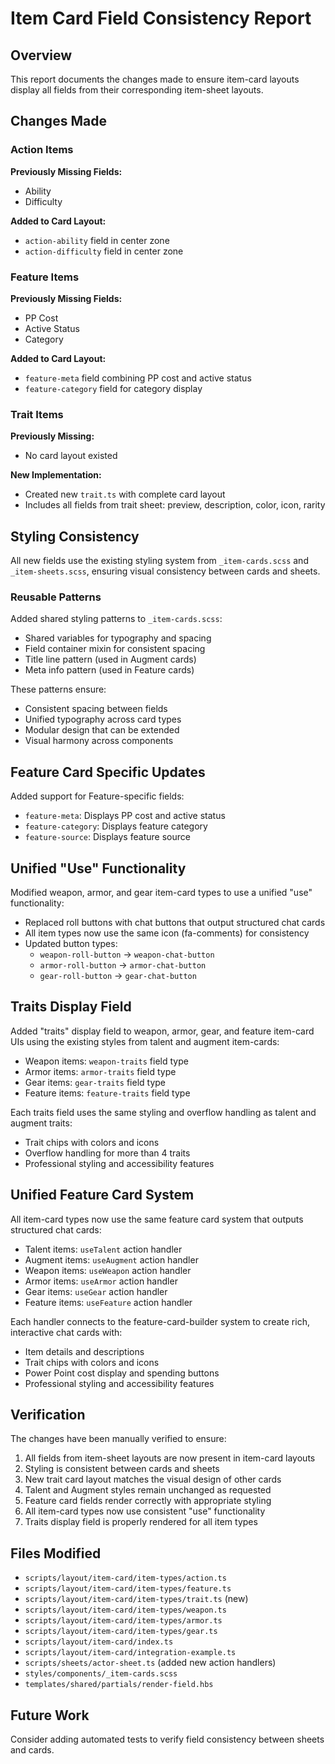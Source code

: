 # Item Card Field Consistency Report

## Overview
This report documents the changes made to ensure item-card layouts display all fields from their corresponding item-sheet layouts.

## Changes Made

### Action Items
**Previously Missing Fields:**
- Ability
- Difficulty

**Added to Card Layout:**
- `action-ability` field in center zone
- `action-difficulty` field in center zone

### Feature Items
**Previously Missing Fields:**
- PP Cost
- Active Status
- Category

**Added to Card Layout:**
- `feature-meta` field combining PP cost and active status
- `feature-category` field for category display

### Trait Items
**Previously Missing:**
- No card layout existed

**New Implementation:**
- Created new `trait.ts` with complete card layout
- Includes all fields from trait sheet: preview, description, color, icon, rarity

## Styling Consistency
All new fields use the existing styling system from `_item-cards.scss` and `_item-sheets.scss`, ensuring visual consistency between cards and sheets.

### Reusable Patterns
Added shared styling patterns to `_item-cards.scss`:
- Shared variables for typography and spacing
- Field container mixin for consistent spacing
- Title line pattern (used in Augment cards)
- Meta info pattern (used in Feature cards)

These patterns ensure:
- Consistent spacing between fields
- Unified typography across card types
- Modular design that can be extended
- Visual harmony across components

## Feature Card Specific Updates
Added support for Feature-specific fields:
- `feature-meta`: Displays PP cost and active status
- `feature-category`: Displays feature category
- `feature-source`: Displays feature source

## Unified "Use" Functionality
Modified weapon, armor, and gear item-card types to use a unified "use" functionality:
- Replaced roll buttons with chat buttons that output structured chat cards
- All item types now use the same icon (fa-comments) for consistency
- Updated button types:
  - `weapon-roll-button` → `weapon-chat-button`
  - `armor-roll-button` → `armor-chat-button`
  - `gear-roll-button` → `gear-chat-button`

## Traits Display Field
Added "traits" display field to weapon, armor, gear, and feature item-card UIs using the existing styles from talent and augment item-cards:

- Weapon items: `weapon-traits` field type
- Armor items: `armor-traits` field type
- Gear items: `gear-traits` field type
- Feature items: `feature-traits` field type

Each traits field uses the same styling and overflow handling as talent and augment traits:
- Trait chips with colors and icons
- Overflow handling for more than 4 traits
- Professional styling and accessibility features

## Unified Feature Card System
All item-card types now use the same feature card system that outputs structured chat cards:

- Talent items: `useTalent` action handler
- Augment items: `useAugment` action handler
- Weapon items: `useWeapon` action handler
- Armor items: `useArmor` action handler
- Gear items: `useGear` action handler
- Feature items: `useFeature` action handler

Each handler connects to the feature-card-builder system to create rich, interactive chat cards with:
- Item details and descriptions
- Trait chips with colors and icons
- Power Point cost display and spending buttons
- Professional styling and accessibility features

## Verification
The changes have been manually verified to ensure:
1. All fields from item-sheet layouts are now present in item-card layouts
2. Styling is consistent between cards and sheets
3. New trait card layout matches the visual design of other cards
4. Talent and Augment styles remain unchanged as requested
5. Feature card fields render correctly with appropriate styling
6. All item-card types now use consistent "use" functionality
7. Traits display field is properly rendered for all item types

## Files Modified
- `scripts/layout/item-card/item-types/action.ts`
- `scripts/layout/item-card/item-types/feature.ts`
- `scripts/layout/item-card/item-types/trait.ts` (new)
- `scripts/layout/item-card/item-types/weapon.ts`
- `scripts/layout/item-card/item-types/armor.ts`
- `scripts/layout/item-card/item-types/gear.ts`
- `scripts/layout/item-card/index.ts`
- `scripts/layout/item-card/integration-example.ts`
- `scripts/sheets/actor-sheet.ts` (added new action handlers)
- `styles/components/_item-cards.scss`
- `templates/shared/partials/render-field.hbs`

## Future Work
Consider adding automated tests to verify field consistency between sheets and cards.